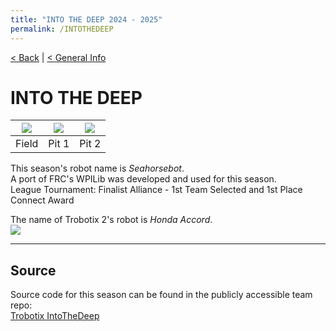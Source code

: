 ```yaml
---
title: "INTO THE DEEP 2024 - 2025"
permalink: /INTOTHEDEEP
---
```


[< Back](../index.md) | [< General Info](./index.md)

# INTO THE DEEP

| <image src="../images/INTOTHEDEEP/Field.png" style="max-width: 100%; border: none; box-shadow: none;" /> | <image src="../images/INTOTHEDEEP/Pit_1.png" style="max-width: 100%; border: none; box-shadow: none;" /> | <image src="../images/INTOTHEDEEP/Pit_2.png" style="max-width: 100%; border: none; box-shadow: none;" /> |
| :---: | :---: | :---: |
| Field | Pit 1 | Pit 2 |

This season's robot name is <span style="font-style: italic;">Seahorsebot</span>.  
A port of FRC's WPILib was developed and used for this season.  
League Tournament: Finalist Alliance - 1st Team Selected and 1st Place Connect Award

The name of Trobotix 2's robot is <span style="font-style: italic;">Honda Accord</span>.  
<image src="../images/INTOTHEDEEP/Accord.png" style="max-width: 100%; border: none; box-shadow: none;" />

___

## Source
Source code for this season can be found in the publicly accessible team repo:  
[Trobotix IntoTheDeep](https://github.com/8696-Trobotix/IntoTheDeep)
